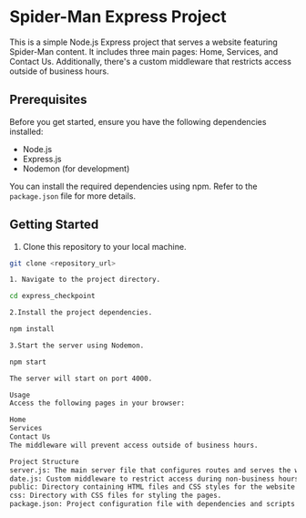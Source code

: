 # Spider-Man Express Project

This is a simple Node.js Express project that serves a website featuring Spider-Man content. It includes three main pages: Home, Services, and Contact Us. Additionally, there's a custom middleware that restricts access outside of business hours.

## Prerequisites

Before you get started, ensure you have the following dependencies installed:

- Node.js
- Express.js
- Nodemon (for development)

You can install the required dependencies using npm. Refer to the `package.json` file for more details.

## Getting Started

1. Clone this repository to your local machine.

```bash
git clone <repository_url>

1. Navigate to the project directory.

cd express_checkpoint

2.Install the project dependencies.

npm install

3.Start the server using Nodemon.

npm start

The server will start on port 4000.

Usage
Access the following pages in your browser:

Home
Services
Contact Us
The middleware will prevent access outside of business hours.

Project Structure
server.js: The main server file that configures routes and serves the website.
date.js: Custom middleware to restrict access during non-business hours.
public: Directory containing HTML files and CSS styles for the website.
css: Directory with CSS files for styling the pages.
package.json: Project configuration file with dependencies and scripts.